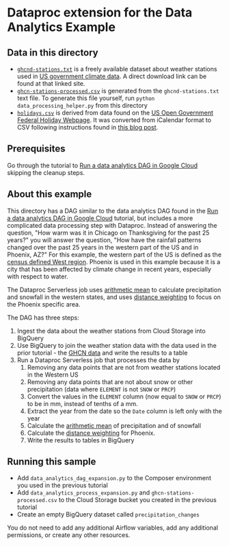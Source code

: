 # Dataproc extension for the Data Analytics Example

## Data in this directory
* [`ghcnd-stations.txt`](./ghcnd-stations.txt) is a freely available dataset about weather stations used in [US government climate data](https://www.ncei.noaa.gov/access/metadata/landing-page/bin/iso?id=gov.noaa.ncdc:C00861). A direct download link can be found at that linked site.
* [`ghcn-stations-processed.csv`](./ghcn-stations-processed.csv) is generated from the `ghcnd-stations.txt` text file. To generate this file yourself, run `python data_processing_helper.py` from this directory
* [`holidays.csv`](.holidays.csv) is derived from data found on the [US Open Government Federal Holiday Webpage](https://www.opm.gov/about-us/open-government/Data/Apps/Holidays/Index.aspx). It was converted from iCalendar format to CSV following instructions found in [this blog post](https://medium.com/@leah.e.cole/how-to-use-python-to-turn-icalendar-data-into-a-csv-of-dates-93d95926231d).


## Prerequisites
Go through the tutorial to [Run a data analytics DAG in Google Cloud](https://cloud.google.com/composer/docs/data-analytics-googlecloud) skipping the cleanup steps.

## About this example 

This directory has a DAG similar to the data analytics DAG found in the [Run a data analytics DAG in Google Cloud](https://cloud.google.com/composer/docs/data-analytics-googlecloud) tutorial, but includes a more complicated data processing step with Dataproc. Instead of answering the question, "How warm was it in Chicago on Thanksgiving for the past 25 years?" you will answer the question, "How have the rainfall patterns changed over the past 25 years in the western part of the US and in Phoenix, AZ?" For this example, the western part of the US is defined as the [census defined West region](https://www2.census.gov/geo/pdfs/maps-data/maps/reference/us_regdiv.pdf). Phoenix is used in this example because it is a city that has been affected by climate change in recent years, especially with respect to water.

The Dataproc Serverless job uses [arithmetic mean](https://www.weather.gov/abrfc/map#arithmetic_mean) to calculate precipitation and snowfall in the western states, and uses [distance weighting](https://www.weather.gov/abrfc/map#distance_weighting) to focus on the Phoenix specific area.


The DAG has three steps:

1. Ingest the data about the weather stations from Cloud Storage into BigQuery
2. Use BigQuery to join the weather station data with the data used in the prior tutorial - the [GHCN data](https://console.cloud.google.com/marketplace/details/noaa-public/ghcn-d?_ga=2.256175883.1820196808.1661536029-806997694.1661364277) and write the results to a table
3. Run a Dataproc Serverless job that processes the data by
    1. Removing any data points that are not from weather stations located in the Western US
    2. Removing any data points that are not about snow or other precipitation (data where `ELEMENT` is not `SNOW` or `PRCP`)
    3. Convert the values in the `ELEMENT` column (now equal to `SNOW` or `PRCP`) to be in mm, instead of tenths of a mm. 
    4. Extract the year from the date so the `Date` column is left only with the year
    5. Calculate the [arithmetic mean](https://www.weather.gov/abrfc/map#arithmetic_mean) of precipitation and of snowfall
    6. Calculate the [distance weighting](https://www.weather.gov/abrfc/map#distance_weighting) for Phoenix. 
    7. Write the results to tables in BigQuery

## Running this sample
* Add `data_analytics_dag_expansion.py` to the Composer environment you used in the previous tutorial
* Add `data_analytics_process_expansion.py` and `ghcn-stations-processed.csv` to the Cloud Storage bucket you created in the previous tutorial
* Create an empty BigQuery dataset called `precipitation_changes`

You do not need to add any additional Airflow variables, add any additional permissions, or create any other resources. 